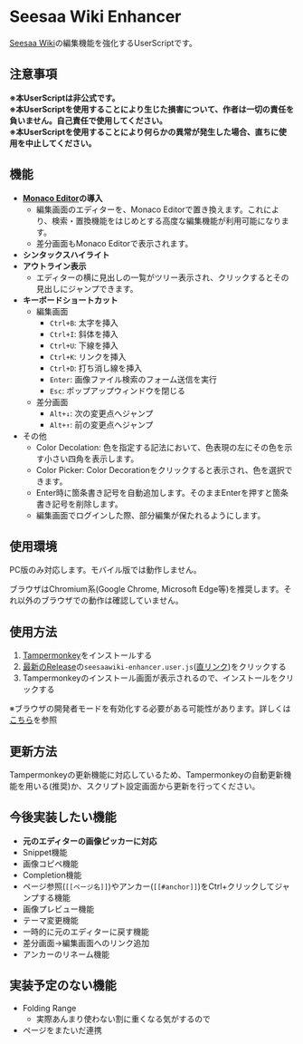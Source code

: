 # Seesaa Wiki Enhancer
[Seesaa Wiki]([text](https://wiki.seesaa.jp))の編集機能を強化するUserScriptです。

## 注意事項
**※本UserScriptは非公式です。**<br>
**※本UserScriptを使用することにより生じた損害について、作者は一切の責任を負いません。自己責任で使用してください。**<br>
**※本UserScriptを使用することにより何らかの異常が発生した場合、直ちに使用を中止してください。**

## 機能
- **[Monaco Editor](https://microsoft.github.io/monaco-editor/)の導入**
  - 編集画面のエディターを、Monaco Editorで置き換えます。これにより、検索・置換機能をはじめとする高度な編集機能が利用可能になります。
  - 差分画面もMonaco Editorで表示されます。
- **シンタックスハイライト**
- **アウトライン表示**
  - エディターの横に見出しの一覧がツリー表示され、クリックするとその見出しにジャンプできます。
- **キーボードショートカット**
  - 編集画面
    - `Ctrl+B`: 太字を挿入
    - `Ctrl+I`: 斜体を挿入
    - `Ctrl+U`: 下線を挿入
    - `Ctrl+K`: リンクを挿入
    - `Ctrl+D`: 打ち消し線を挿入
    - `Enter`: 画像ファイル検索のフォーム送信を実行
    - `Esc`: ポップアップウィンドウを閉じる
  - 差分画面
    - `Alt+↓`: 次の変更点へジャンプ
    - `Alt+↑`: 前の変更点へジャンプ
- その他
  - Color Decolation: 色を指定する記法において、色表現の左にその色を示す小さい四角を表示します。
  - Color Picker: Color Decorationをクリックすると表示され、色を選択できます。
  - Enter時に箇条書き記号を自動追加します。そのままEnterを押すと箇条書き記号を削除します。
  - 編集画面でログインした際、部分編集が保たれるようにします。

## 使用環境
PC版のみ対応します。モバイル版では動作しません。

ブラウザはChromium系(Google Chrome, Microsoft Edge等)を推奨します。それ以外のブラウザでの動作は確認していません。

## 使用方法
1. [Tampermonkey](https://www.tampermonkey.net)をインストールする
2. [最新のRelease](https://github.com/reamkf/seesaawiki-enhancer/releases/latest)の`seesaawiki-enhancer.user.js`([直リンク](https://github.com/reamkf/seesaawiki-enhancer/releases/latest/download/seesaawiki-enhancer.user.js))をクリックする
3. Tampermonkeyのインストール画面が表示されるので、インストールをクリックする

※ブラウザの開発者モードを有効化する必要がある可能性があります。詳しくは[こちら](https://www.tampermonkey.net/faq.php?locale=ja#Q209)を参照

## 更新方法
Tampermonkeyの更新機能に対応しているため、Tampermonkeyの自動更新機能を用いる(推奨)か、スクリプト設定画面から更新を行ってください。

## 今後実装したい機能
- **元のエディターの画像ピッカーに対応**
- Snippet機能
- 画像コピペ機能
- Completion機能
- ページ参照(`[[ページ名]]`)やアンカー(`[[#anchor]]`)をCtrl+クリックしてジャンプする機能
- 画像プレビュー機能
- テーマ変更機能
- 一時的に元のエディターに戻す機能
- 差分画面→編集画面へのリンク追加
- アンカーのリネーム機能

## 実装予定のない機能
- Folding Range
  - 実際あんまり使わない割に重くなる気がするので
- ページをまたいだ連携